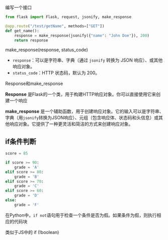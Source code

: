编写一个接口

```python
from flask import Flask, request, jsonify, make_response

@app.route("/test/getName", methods=["GET"])
def get_name():
    response = make_response(jsonify({"name": "John Doe"}), 200)
    return response

```



make_response(response, status_code)

- `response`：可以是字符串、字典（通过 `jsonify` 转换为 JSON 响应）、或其他响应对象。
- `status_code`：HTTP 状态码，默认为 200。



Response和make_response

**Response** 是Flask的一个类，用于构建HTTP响应对象。你可以直接使用它来创建一个响应

**make_response** 是一个辅助函数，用于创建响应对象。它的输入可以是字符串、字典（用`jsonify`转换为JSON响应）、元组（包含响应体、状态码和头信息）或其他响应对象。它提供了一种更灵活和简洁的方式来创建响应对象。



## if条件判断

```python
score = 85

if score >= 90:
    grade = 'A'
elif score >= 80:
    grade = 'B'
elif score >= 70:
    grade = 'C'
elif score >= 60:
    grade = 'D'
else:
    grade = 'F'
```

在Python中，`if not`语句用于检查一个条件是否为假。如果条件为假，则执行相应的代码块

类似于JS中的 if (!boolean)